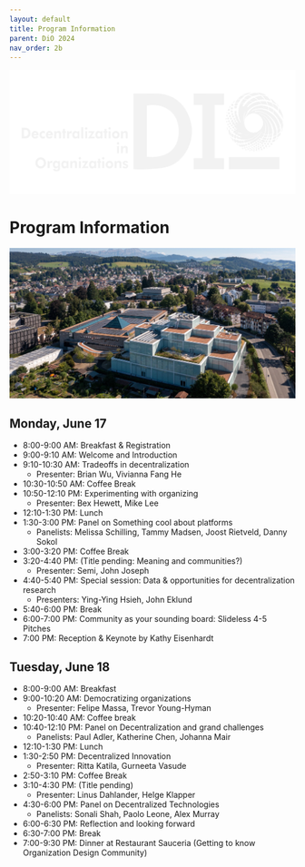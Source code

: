 ```yaml
---
layout: default
title: Program Information
parent: DiO 2024
nav_order: 2b
---
```



![cover](/asset/logo.png)

# Program Information

![DiO 2024](dio_2024_photos/dio_2024_1.jpg)

## Monday, June 17

- 8:00-9:00 AM: Breakfast & Registration
- 9:00-9:10 AM: Welcome and Introduction
- 9:10-10:30 AM: Tradeoffs in decentralization
  - Presenter: Brian Wu, Vivianna Fang He
- 10:30-10:50 AM: Coffee Break
- 10:50-12:10 PM: Experimenting with organizing
  - Presenter: Bex Hewett, Mike Lee
- 12:10-1:30 PM: Lunch
- 1:30-3:00 PM: Panel on Something cool about platforms
  - Panelists: Melissa Schilling, Tammy Madsen, Joost Rietveld, Danny Sokol
- 3:00-3:20 PM: Coffee Break
- 3:20-4:40 PM: (Title pending: Meaning and communities?)
  - Presenter: Semi, John Joseph
- 4:40-5:40 PM: Special session: Data & opportunities for decentralization research
  - Presenters: Ying-Ying Hsieh, John Eklund
- 5:40-6:00 PM: Break
- 6:00-7:00 PM: Community as your sounding board: Slideless 4-5 Pitches
- 7:00 PM: Reception & Keynote by Kathy Eisenhardt

## Tuesday, June 18

- 8:00-9:00 AM: Breakfast
- 9:00-10:20 AM: Democratizing organizations
  - Presenter: Felipe Massa, Trevor Young-Hyman
- 10:20-10:40 AM: Coffee break
- 10:40-12:10 PM: Panel on Decentralization and grand challenges
  - Panelists: Paul Adler, Katherine Chen, Johanna Mair
- 12:10-1:30 PM: Lunch
- 1:30-2:50 PM: Decentralized Innovation
  - Presenter: Ritta Katila, Gurneeta Vasude
- 2:50-3:10 PM: Coffee Break
- 3:10-4:30 PM: (Title pending)
  - Presenter: Linus Dahlander, Helge Klapper
- 4:30-6:00 PM: Panel on Decentralized Technologies
  - Panelists: Sonali Shah, Paolo Leone, Alex Murray
- 6:00-6:30 PM: Reflection and looking forward
- 6:30-7:00 PM: Break
- 7:00-9:30 PM: Dinner at Restaurant Sauceria (Getting to know Organization Design Community)